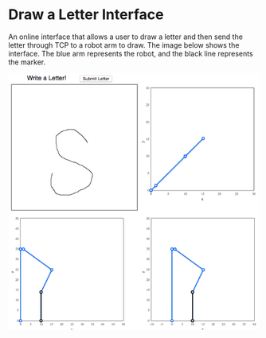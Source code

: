 # Draw a Letter Interface
An online interface that allows a user to draw a letter and then send the letter through TCP to a robot arm to draw. 
The image below shows the interface. The blue arm represents the robot, and the black line represents the marker.

![Draw Letter Interface](img/interface.png?raw=true "Draw Letter Interface")
